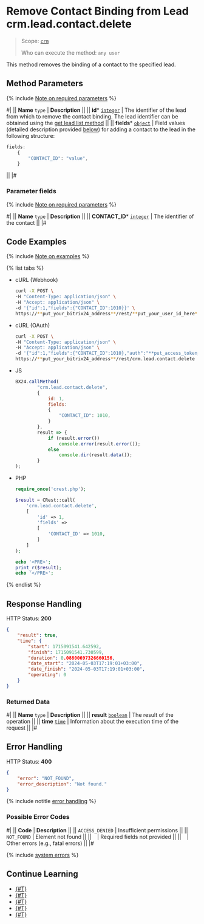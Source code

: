 # Remove Contact Binding from Lead crm.lead.contact.delete

> Scope: [`crm`](../../../scopes/permissions.md)
>
> Who can execute the method: `any user`

This method removes the binding of a contact to the specified lead.

## Method Parameters

{% include [Note on required parameters](../../../../_includes/required.md) %}

#|
|| **Name**
`type` | **Description** ||
|| **id***
[`integer`](../../../data-types.md) | The identifier of the lead from which to remove the contact binding. The lead identifier can be obtained using the [get lead list method](../crm-lead-list.md) ||
|| **fields***
[`object`](../../../data-types.md) | Field values (detailed description provided [below](#parametr-fields)) for adding a contact to the lead in the following structure:

```js
fields:
    {
        "CONTACT_ID": "value",
    }
```
 ||
|#

### Parameter fields

{% include [Note on required parameters](../../../../_includes/required.md) %}

#|
|| **Name**
`type` | **Description** ||
|| **CONTACT_ID***
[`integer`](../../../data-types.md) | The identifier of the contact ||
|#

## Code Examples

{% include [Note on examples](../../../../_includes/examples.md) %}

{% list tabs %}

- cURL (Webhook)

    ```bash
    curl -X POST \
    -H "Content-Type: application/json" \
    -H "Accept: application/json" \
    -d '{"id":1,"fields":{"CONTACT_ID":1010}}' \
    https://**put_your_bitrix24_address**/rest/**put_your_user_id_here**/**put_your_webhook_here**/crm.lead.contact.delete
    ```

- cURL (OAuth)

    ```bash
    curl -X POST \
    -H "Content-Type: application/json" \
    -H "Accept: application/json" \
    -d '{"id":1,"fields":{"CONTACT_ID":1010},"auth":"**put_access_token_here**"}' \
    https://**put_your_bitrix24_address**/rest/crm.lead.contact.delete
    ```
- JS

    ```js
    BX24.callMethod(
            "crm.lead.contact.delete",
            {
                id: 1,
                fields:
                {
                    "CONTACT_ID": 1010,
                }
            },
            result => {
                if (result.error())
                    console.error(result.error());
                else
                    console.dir(result.data());
            }
    );
    ```

- PHP

    ```php
    require_once('crest.php');

    $result = CRest::call(
        'crm.lead.contact.delete',
        [
            'id' => 1,
            'fields' =>
            [
                'CONTACT_ID' => 1010,
            ]
        ]
    );

    echo '<PRE>';
    print_r($result);
    echo '</PRE>';
    ```

{% endlist %}

## Response Handling

HTTP Status: **200**

```json
{
    "result": true,
    "time": {
        "start": 1715091541.642592,
        "finish": 1715091541.730599,
        "duration": 0.08800697326660156,
        "date_start": "2024-05-03T17:19:01+03:00",
        "date_finish": "2024-05-03T17:19:01+03:00",
        "operating": 0
    }
}
```

### Returned Data

#|
|| **Name**
`type` | **Description** ||
|| **result**
[`boolean`](../../../data-types.md) | The result of the operation ||
|| **time**
[`time`](../../../data-types.md) | Information about the execution time of the request ||
|#

## Error Handling

HTTP Status: **400**

```json
{
    "error": "NOT_FOUND",
    "error_description": "Not found."
}
```

{% include notitle [error handling](../../../../_includes/error-info.md) %}

### Possible Error Codes

#|
|| **Code** | **Description** ||
|| `ACCESS_DENIED` | Insufficient permissions ||
|| `NOT_FOUND` | Element not found ||
|| ` ` | Required fields not provided ||
|| ` ` | Other errors (e.g., fatal errors) ||
|#

{% include [system errors](../../../../_includes/system-errors.md) %}

## Continue Learning

- [{#T}](./crm-lead-contact-add.md)
- [{#T}](./crm-lead-contact-items-get.md)
- [{#T}](./crm-lead-contact-items-set.md)
- [{#T}](./crm-lead-contact-items-delete.md)
- [{#T}](./crm-lead-contact-fields.md)